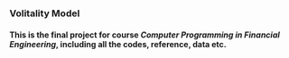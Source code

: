 ### Volitality Model
#### This is the final project for course *Computer Programming in Financial Engineering*, including all the codes, reference, data etc. 
